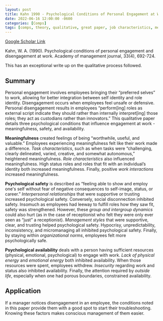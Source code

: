 ```yaml
---
layout: post
title: Kahn 1990 - Psychological Conditions of Personal Engagement at Work
date: 2022-06-16 12:00:00 -0600
categories: [Comps]
tags: [comps, theory, qualitative, great paper, job characteristics, meaningfulness, psychological safety, availability]
---
```

[Google Scholar Link](https://scholar.google.com/scholar?hl=en&as_sdt=0%2C45&q=PSYCHOLOGICAL+CONDITIONS+OF+PERSONAL+ENGAGEMENT+AND+DISENGAGEMENT+AT+WORK&btnG=)

Kahn, W. A. (1990). Psychological conditions of personal engagement and disengagement at work. Academy of management journal, 33(4), 692-724.

This has an exceptional write up on the qualitative process followed.

## Summary
Personal engagement involves employees bringing their “preferred selves” to work, allowing for better integration between self identity and role identity.  Disengagement occurs when employees feel unsafe or defensive.  Personal disengagement results in employees “perform[ing] roles as external script indicate they should rather than internally interpret[ing] those roles; they act as custodians rather than innovators.”  This qualitative paper details three psychological conditions that influence engagement at work - meaningfulness, safety, and availability.

**Meaningfulness** created feelings of being “worthwhile, useful, and valuable.”  Employees experiencing meaningfulness felt like their work made a difference.  _Task characteristics_, such as when tasks were “challenging, clearly delineated, varied, creative, and somewhat autonomous,” heightened meaningfulness.  _Role characteristics_ also influenced meaningfulness.  High status roles and roles that fit with an individual’s identity both increased meaningfulness.  Finally, positive _work interactions_ increased meaningfulness.

**Psychological safety** is described as “feeling able to show and employ one's self without fear of negative consequences to self-image, status, or career.”  _Interpersonal relationships_ that were supportive or trusting increased psychological safety.  Conversely, social disconnection inhibited safety.  Insomuch as employees had leeway to fulfill roles how they saw fit, safety was strengthened.  However, these _group and intergroup dynamics_ could also hurt (as in the case of receptionist who felt they were only ever seen as “just” a receptionist).  _Management styles_ that were supportive, clear, and trusting helped psychological safety.  Hypocrisy, unpredictability, inconsistency, and micromanaging all inhibited psychological safety.  Finally, by staying within _organizational norms_, employees felt more psychologically safe.

**Psychological availability** deals with a person having sufficient resources (physical, emotional, psychological) to engage with work.  _Lack of physical energy_ and _emotional energy_ both inhibited availability.  When those resources were spent, employees withdrew.  _Insecurity_ regarding work and status also inhibited availability.  Finally, the attention required by _outside life_, especially when one had porous boundaries, constrained availability.

## Application
If a manager notices disengagement in an employee, the conditions noted in this paper provide them with a good spot to start their troubleshooting.  Knowing these factors makes conscious management of them easier.